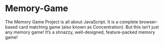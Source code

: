 # Memory-Game
The Memory Game Project is all about JavaScript. It is a complete browser-based card matching game (also known as Concentration). But this isn’t just any memory game! It’s a shnazzy, well-designed, feature-packed memory game!
